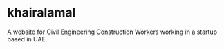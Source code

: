 # khairalamal
A website for Civil Engineering Construction Workers working in a startup based in UAE.
